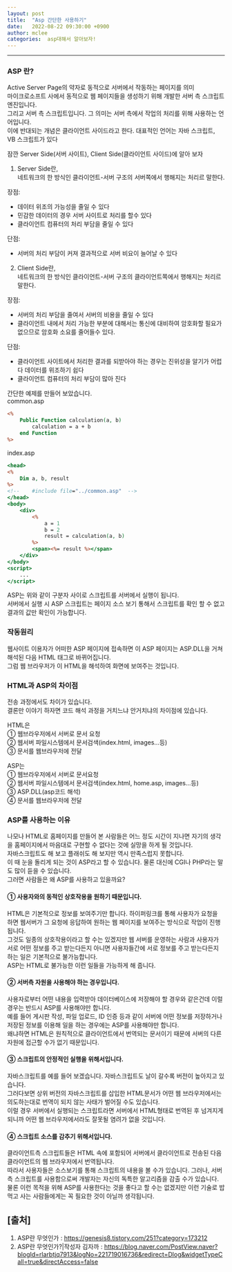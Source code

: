 ```yaml
---
layout: post
title:  "Asp 간단한 사용하기"
date:   2022-08-22 09:30:00 +0900
author: mclee
categories:  asp대해서 알아보자!
---
```

<hr/>

### ASP 란?
Active Server Page의 약자로 동적으로 서버에서 작동하는 페이지를 의미  
마이크로소프트 사에서 동적으로 웹 페이지들을 생성하기 위해 개발한 서버 측 스크립트 엔진입니다.  
그리고 서버 측 스크립트입니다. 그 의미는 서버 측에서 작업의 처리를 위해 사용하는 언어입니다.  
이에 반대되는 개념은 클라이언트 사이드라고 한다. 대표적인 언어는 자바 스크립트, VB 스크립트가 있다

잠깐 Server Side(서버 사이트), Client Side(클라이언트 사이드)에 알아 보자
1. Server Side란,  
 네트워크의 한 방식인 클라이언트-서버 구조의 서버쪽에서 행해지는 처리르 말한다.

장점:
 - 데이터 위조의 가능성을 줄일 수 있다
 - 민감한 데이터의 경우 서버 사이트로 처리를 할수 있다
 - 클라이언트 컴퓨터의 처리 부담을 줄일 수 있다  

단점:
 - 서버의 처리 부담이 커져 결과적으로 서버 비요이 늘어날 수 있다

2. Client Side란,  
 네트워크의 한 방식인 클라이언트-서버 구조의 클라이언트쪽에서 행해지는 처리르 말한다.

장점:  
 - 서버의 처리 부담을 줄여서 서버의 비용을 줄일 수 있다
 - 클라이언트 내에서 처리 가능한 부분에 대해서는 통신에 대비하여 암호화할 필요가 없으므로 암호화 소요를 줄어들수 있다.  

단점:  
 - 클라이언트 사이트에서 처리한 결과를 되받아야 하는 경우는 진위성을 알기가 어럽다 데이터를 위조하기 쉽다
 - 클라이언트 컴퓨터의 처리 부담이 많아 진다


간단한 예제를 만들어 보았습니다.  
common.asp
```asp
<%
    Public Function calculation(a, b)
        calculation = a + b
    end Function
%>
```
index.asp
```asp
<head>
<%
    Dim a, b, result
%>
<!--	#include file="../common.asp"  -->
</head>
<body>
    <div>
        <%
            a = 1
            b = 2
            result = calculation(a, b)
        %>
        <span><%= result %></span>
    </div>
</body>
<script>
    ...
</script>
```

ASP는 위와 같이 구분자 사이로 스크립트를 서버에서 실행이 됩니다.   
서버에서 실행 시 ASP 스크립트는 페이지 소스 보기 통해서 스크립트를 확인 할 수 없고 결과의 값만 확인이 가능합니다.


### 작동원리
웹사이트 이용자가 어떠한 ASP 페이지에 접속하면 이 ASP 페이지는 ASP.DLL을 거쳐 해석된 다음 HTML 태그로 바뀌어집니다.  
그럼 웹 브라우저가 이 HTML을 해석하여 화면에 보여주는 것입니다.

### HTML과 ASP의 차이점

전송 과정에서도 차이가 있습니다.  
결론만 이야기 하자면 코드 해석 과정을 거치느냐 안거치냐의 차이점에 있습니다.

HTML은  
① 웹브라우저에서 서버로 문서 요청  
② 웹서버 파일시스템에서 문서검색(index.html, images...등)  
③ 문서를 웹브라우저에 전달

ASP는  
① 웹브라우저에서 서버로 문서요청  
② 웹서버 파일시스템에서 문서검색(index.html, home.asp, images...등)  
③ ASP.DLL(asp코드 해석)  
④ 문서를 웹브라우저에 전달

### ASP를 사용하는 이유  
나모나 HTML로 홈페이지를 만들어 본 사람들은 어느 정도 시간이 지나면 자기의 생각을 홈페이지에서 마음대로 구현할 수 없다는 것에 실망을 하게 될 것입니다.  
자바스크립트도 해 보고 플래쉬도 해 보지만 역시 만족스럽지 못합니다.  
이 때 눈을 돌리게 되는 것이 ASP라고 할 수 있습니다. 물론 대신에 CGI나 PHP라는 말도 많이 듣을 수 있습니다.  
그러면 사람들은 왜 ASP를 사용하고 있을까요?


#### ① 사용자와의 동적인 상호작용을 원하기 때문입니다.  
HTML은 기본적으로 정보를 보여주기만 합니다. 하이퍼링크를 통해 사용자가 요청을 하면 웹서버가 그 요청에 응답하여 원하는 웹 페이지를 보여주는 방식으로 작업이 진행됩니다.  
그것도 일종의 상호작용이라고 할 수는 있겠지만 웹 서버를 운영하는 사람과 사용자가 서로 어떤 정보를 주고 받는다든지 아니면 사용자들간에 서로 정보를 주고 받는다든지 하는 일은 기본적으로 불가능합니다.  
ASP는 HTML로 불가능한 이런 일들을 가능하게 해 줍니다.

#### ② 서버측 자원을 사용해야 하는 경우입니다.  
사용자로부터 어떤 내용을 입력받아 데이터베이스에 저장해야 할 경우와 같은건데 이럴 경우는 반드시 ASP를 사용해야만 합니다.  
예를 들어 게시판 작성, 파일 업로드, ID 인증 등과 같이 서버에 어떤 정보를 저장하거나 저장된 정보를 이용해 일을 하는 경우에는 ASP를 사용해야만 합니다.  
왜냐하면 HTML은 원칙적으로 클라이언트에서 번역되는 문서이기 때문에 서버의 다른 자원에 접근할 수가 없기 때문입니다.

#### ③ 스크립트의 안정적인 실행을 위해서입니다.  
자바스크립트를 예를 들어 보겠습니다. 자바스크립트도 날이 갈수록 버전이 높아지고 있습니다.  
그러다보면 상위 버전의 자바스크립트를 삽입한 HTML문서가 어떤 웹 브라우저에서는 의도하는대로 번역이 되지 않는 사태가 벌어질 수도 있습니다.  
이럴 경우 서버에서 실행되는 스크립트라면 서버에서 HTML형태로 번역된 후 넘겨지게 되니까 어떤 웹 브라우저에서라도 잘못될 염려가 없을 것입니다.

#### ④ 스크립트 소스를 감추기 위해서입니다.  
클라이언트측 스크립트들은 HTML 속에 포함되어 서버에서 클라이언트로 전송된 다음 클라이언트의 웹 브라우저에서 번역됩니다.  
따라서 사용자들은 소스보기를 통해 스크립트의 내용을 볼 수가 있습니다. 그러나, 서버측 스크립트를 사용함으로써 개발자는 자신의 독특한 알고리즘을 감출 수가 있습니다.  
물론 이런 목적을 위해 ASP를 사용한다는 것을 좋다고 할 수는 없겠지만 이런 기술로 밥먹고 사는 사람들에게는 꼭 필요한 것이 아닐까 생각됩니다.



## [출처]
1. ASP란 무엇인가 : https://genesis8.tistory.com/251?category=173212
2. ASP란 무엇인가?|작성자 김자까 : https://blog.naver.com/PostView.naver?blogId=rlarbtjq7913&logNo=221719016736&redirect=Dlog&widgetTypeCall=true&directAccess=false